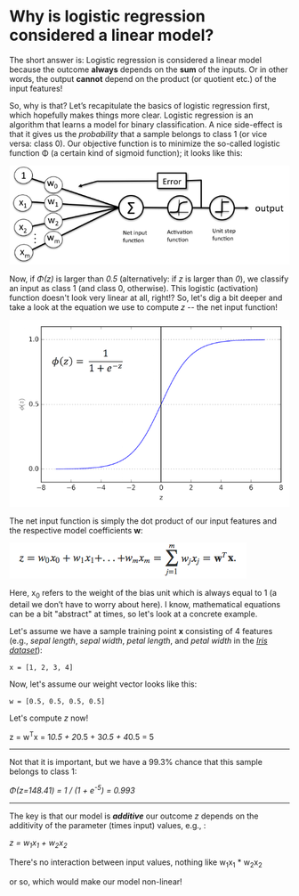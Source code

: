 # Why is logistic regression considered a linear model?

The short answer is: Logistic regression is considered a linear model because the outcome **always** depends on the **sum** of the inputs. Or in other words, the output **cannot** depend on the product (or quotient etc.) of the input features!

So, why is that? Let’s recapitulate the basics of logistic regression first, which hopefully makes things more clear. Logistic regression is an algorithm that learns a model for binary classification. A nice side-effect is that it gives us the *probability* that a sample belongs to class 1 (or vice versa: class 0). Our objective function is to minimize the so-called logistic function &Phi; (a certain kind of sigmoid function); it looks like this:

![](./logistic_regression_linear/2.png)

Now, if *&Phi;(z)* is larger than *0.5* (alternatively: if *z* is larger than *0*), we classify an input as class 1 (and class 0, otherwise). This logistic (activation) function doesn't look very linear at all, right!? So, let's dig a bit deeper and take a look at the equation we use to compute *z* -- the net input function!

![](./logistic_regression_linear/1.png)

The net input function is simply the dot product of our input features and the respective model coefficients **w**:

![](./logistic_regression_linear/3.png)

Here, x<sub>0</sub> refers to the weight of the bias unit which is always equal to 1 (a detail we don’t have to worry about here). I know, mathematical equations can be a bit "abstract" at times, so let's look at a concrete example.

Let's assume we have a sample training point **x** consisting of 4 features (e.g., *sepal length*, *sepal width*, *petal length*, and *petal width* in the [*Iris dataset*](https://archive.ics.uci.edu/ml/datasets/Iris)):

    x = [1, 2, 3, 4]

Now, let's assume our weight vector looks like this:

    w = [0.5, 0.5, 0.5, 0.5]

Let's compute *z* now!

z = w<sup>T</sup>x = 1*0.5 + 2*0.5 + 3*0.5 + 4*0.5 = 5

---

Not that it is important, but we have a 99.3% chance that this sample belongs to class 1:

*&Phi;(z=148.41) = 1 / (1 + e<sup>-5</sup>) = 0.993*

---

The key is that our model is ***additive***
our outcome *z* depends on the additivity of the parameter (times input) values, e.g., :

*z = w<sub>1</sub>x<sub>1</sub> + w<sub>2</sub>x<sub>2</sub>*

There's no interaction between input values, nothing like w<sub>1</sub>x<sub>1</sub> * w<sub>2</sub>x<sub>2</sub>

 or so, which would make our model non-linear!
